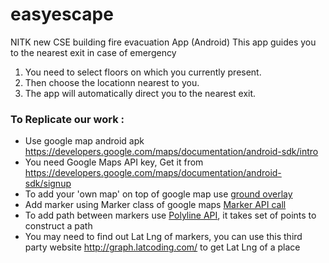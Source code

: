 # easyescape

NITK new CSE building fire evacuation App (Android)
This app guides you to the nearest exit in case of emergency
1) You need to select floors on which you currently present.
2) Then choose the locationn nearest to you.
3) The app will automatically direct you to the nearest exit.

### To Replicate our work : 

* Use google map android apk https://developers.google.com/maps/documentation/android-sdk/intro
* You need Google Maps API key, Get it from https://developers.google.com/maps/documentation/android-sdk/signup
* To add your 'own map' on top of google map use [ground overlay](https://developers.google.com/maps/documentation/android-sdk/groundoverlay)
* Add marker using Marker class of google maps [Marker API call](https://developers.google.com/maps/documentation/android-sdk/marker)
* To add path between markers use [Polyline API](https://developers.google.com/maps/documentation/android-sdk/polygon-tutorial), it takes set of points to construct a path
* You may need to find out Lat Lng of markers, you can use this third party website http://graph.latcoding.com/ to get Lat Lng of a place


